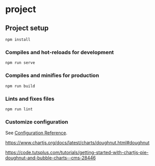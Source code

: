 # project

## Project setup
```
npm install
```

### Compiles and hot-reloads for development
```
npm run serve
```

### Compiles and minifies for production
```
npm run build
```

### Lints and fixes files
```
npm run lint
```

### Customize configuration
See [Configuration Reference](https://cli.vuejs.org/config/).


https://www.chartjs.org/docs/latest/charts/doughnut.html#doughnut

https://code.tutsplus.com/tutorials/getting-started-with-chartjs-pie-doughnut-and-bubble-charts--cms-28446